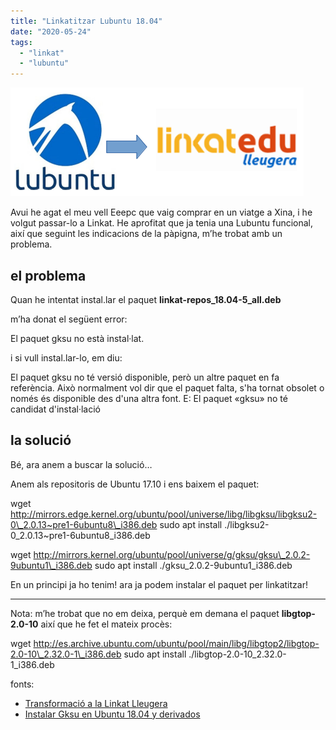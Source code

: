 ```yaml
---
title: "Linkatitzar Lubuntu 18.04"
date: "2020-05-24"
tags: 
  - "linkat"
  - "lubuntu"
---
```


![de Lubuntu a Linkat](images/lubuntulinkat.png)

Avui he agat el meu vell Eeepc que vaig comprar en un viatge a Xina, i he volgut passar-lo a Linkat. He aprofitat que ja tenia una Lubuntu funcional, així que seguint les indicacions de la pàpigna, m’he trobat amb un problema.

## el problema

Quan he intentat instal.lar el paquet **linkat-repos\_18.04-5\_all.deb**

m’ha donat el següent error:

El paquet gksu no està instal·lat.

i si vull instal.lar-lo, em diu:

El paquet gksu no té versió disponible, però un altre paquet
en fa referència. Això normalment vol dir que el paquet falta,
s'ha tornat obsolet o només és disponible des d'una altra font.
E: El paquet «gksu» no té candidat d'instal·lació

## la solució

Bé, ara anem a buscar la solució…

Anem als repositoris de Ubuntu 17.10 i ens baixem el paquet:

wget http://mirrors.edge.kernel.org/ubuntu/pool/universe/libg/libgksu/libgksu2-0\_2.0.13~pre1-6ubuntu8\_i386.deb
sudo apt install ./libgksu2-0\_2.0.13~pre1-6ubuntu8\_i386.deb

wget http://mirrors.kernel.org/ubuntu/pool/universe/g/gksu/gksu\_2.0.2-9ubuntu1\_i386.deb
sudo apt install ./gksu\_2.0.2-9ubuntu1\_i386.deb

En un principi ja ho tenim! ara ja podem instalar el paquet per linkatitzar!

* * *

Nota: m’he trobat que no em deixa, perquè em demana el paquet **libgtop-2.0-10** així que he fet el mateix procès:

wget http://es.archive.ubuntu.com/ubuntu/pool/main/libg/libgtop2/libgtop-2.0-10\_2.32.0-1\_i386.deb
sudo apt install ./libgtop-2.0-10\_2.32.0-1\_i386.deb

fonts:

- [Transformació a la Linkat Lleugera](http://linkat.xtec.cat/portal_linkat/wikilinkat/index.php/Lubuntu#Transformaci.C3.B3_a_la_Linkat_Lleugera)
- [Instalar Gksu en Ubuntu 18.04 y derivados](https://www.sololinux.es/instalar-gksu-en-ubuntu-18-04-y-derivados/)

